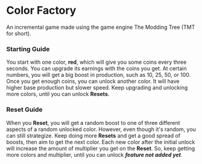 # Color Factory

An incremental game made using the game engine The Modding Tree (TMT for short).

### Starting Guide

You start with one color, <b>red</b>, which will give you some coins every three seconds.
You can upgrade its earnings with the coins you get.
At certain numbers, you will get a big boost in production, such as 10, 25, 50, or 100.
Once you get enough coins, you can unlock another color.
It will have higher base production but slower speed.
Keep upgrading and unlocking more colors, until you can unlock <b>Resets</b>.

### Reset Guide

When you <b>Reset</b>, you will get a random boost to one of three different aspects of a random unlocked color.
However, even though it's random, you can still strategize.
Keep doing more <b>Resets</b> and get a good spread of boosts, then aim to get the next color.
Each new color after the initial unlock will increase the amount of multiplier you get on the <b>Reset</b>.
So, keep getting more colors and multiplier, until you can unlock <b><i>feature not added yet</i></b>.
